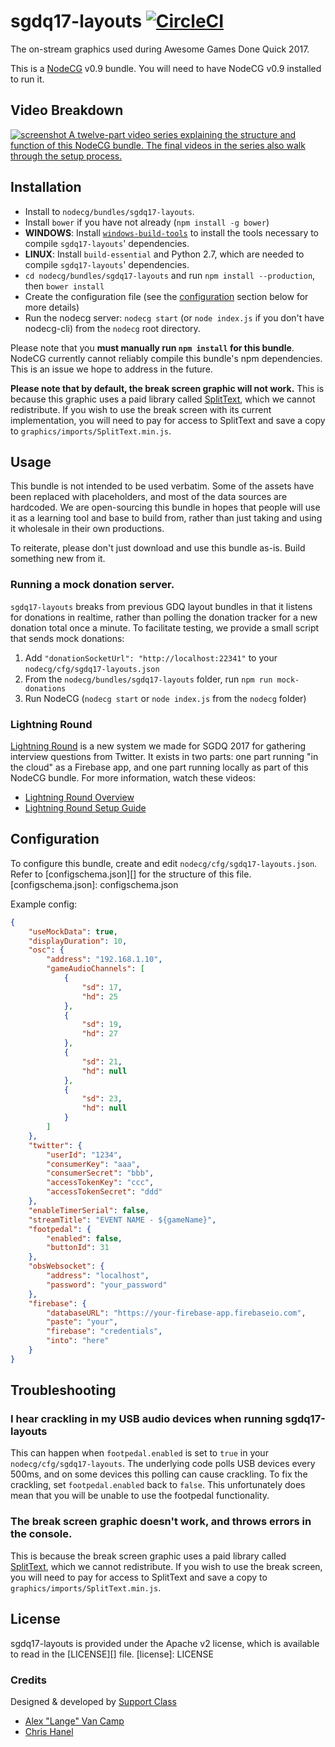 # sgdq17-layouts [![CircleCI](https://circleci.com/gh/GamesDoneQuick/sgdq17-layouts.svg?style=svg&circle-token=f69384637611ff362b50e9023c57a6728ee20900)](https://circleci.com/gh/GamesDoneQuick/sgdq17-layouts)
The on-stream graphics used during Awesome Games Done Quick 2017.

This is a [NodeCG](http://github.com/nodecg/nodecg) v0.9 bundle. You will need to have NodeCG v0.9 installed to run it.

## Video Breakdown
[![screenshot](https://i.imgur.com/aVCCgYZ.png)
A twelve-part video series explaining the structure and function of this NodeCG bundle. 
The final videos in the series also walk through the setup process.](https://www.youtube.com/watch?v=vBAZXchbI3U&list=PLTEhlYdONYxv1wk2FsIpEz92X3x2E7bSx)

## Installation
- Install to `nodecg/bundles/sgdq17-layouts`.
- Install `bower` if you have not already (`npm install -g bower`)
- **WINDOWS**: Install [`windows-build-tools`](https://www.npmjs.com/package/windows-build-tools) to install the tools necessary to compile `sgdq17-layouts`' dependencies.
- **LINUX**: Install `build-essential` and Python 2.7, which are needed to compile `sgdq17-layouts`' dependencies.
- `cd nodecg/bundles/sgdq17-layouts` and run `npm install --production`, then `bower install`
- Create the configuration file (see the [configuration][id] section below for more details)
- Run the nodecg server: `nodecg start` (or `node index.js` if you don't have nodecg-cli) from the `nodecg` root directory.

Please note that you **must manually run `npm install` for this bundle**. NodeCG currently cannot reliably 
compile this bundle's npm dependencies. This is an issue we hope to address in the future.

**Please note that by default, the break screen graphic will not work.** This is because this graphic uses
a paid library called [SplitText](https://greensock.com/SplitText), which we cannot redistribute. If you wish to use the break screen with its current implementation, you will need to pay for access to SplitText and save a copy to `graphics/imports/SplitText.min.js`.

## Usage
This bundle is not intended to be used verbatim. Some of the assets have been replaced with placeholders, and
most of the data sources are hardcoded. We are open-sourcing this bundle in hopes that people will use it as a
learning tool and base to build from, rather than just taking and using it wholesale in their own productions.

To reiterate, please don't just download and use this bundle as-is. Build something new from it.

### Running a mock donation server.
`sgdq17-layouts` breaks from previous GDQ layout bundles in that it listens for donations in realtime,
rather than polling the donation tracker for a new donation total once a minute. To facilitate testing,
we provide a small script that sends mock donations:

1. Add `"donationSocketUrl": "http://localhost:22341"` to your `nodecg/cfg/sgdq17-layouts.json`
2. From the `nodecg/bundles/sgdq17-layouts` folder, run `npm run mock-donations`
3. Run NodeCG (`nodecg start` or `node index.js` from the `nodecg` folder)

### Lightning Round
[Lightning Round](https://github.com/GamesDoneQuick/lightning-round) is a new system we made for SGDQ 2017 for gathering interview questions from Twitter. It exists in two parts: one part running "in the cloud" as a Firebase app, and one part running locally as part of this NodeCG bundle. For more information, watch these videos:
- [Lightning Round Overview](https://www.youtube.com/watch?v=-qzIfS7KxCQ&index=4&list=PLTEhlYdONYxv1wk2FsIpEz92X3x2E7bSx)
- [Lightning Round Setup Guide](https://www.youtube.com/watch?v=Uz_99-bJzyc&index=12&list=PLTEhlYdONYxv1wk2FsIpEz92X3x2E7bSx)

[id]: configuration
## Configuration
To configure this bundle, create and edit `nodecg/cfg/sgdq17-layouts.json`.  
Refer to [configschema.json][] for the structure of this file.
[configschema.json]: configschema.json

Example config:
```json
{
	"useMockData": true,
	"displayDuration": 10,
	"osc": {
		"address": "192.168.1.10",
		"gameAudioChannels": [
			{
				"sd": 17,
				"hd": 25
			},
			{
				"sd": 19,
				"hd": 27
			},
			{
				"sd": 21,
				"hd": null
			},
			{
				"sd": 23,
				"hd": null
			}
		]
	},
	"twitter": {
		"userId": "1234",
		"consumerKey": "aaa",
		"consumerSecret": "bbb",
		"accessTokenKey": "ccc",
		"accessTokenSecret": "ddd"
	},
	"enableTimerSerial": false,
	"streamTitle": "EVENT NAME - ${gameName}",
	"footpedal": {
		"enabled": false,
		"buttonId": 31
	},
	"obsWebsocket": {
		"address": "localhost",
		"password": "your_password"
	},
	"firebase": {
		"databaseURL": "https://your-firebase-app.firebaseio.com",
		"paste": "your",
		"firebase": "credentials",
		"into": "here"
	}
}
```

## Troubleshooting
### I hear crackling in my USB audio devices when running sgdq17-layouts
This can happen when `footpedal.enabled` is set to `true` in your `nodecg/cfg/sgdq17-layouts`.
The underlying code polls USB devices every 500ms, and on some devices this polling can cause crackling.
To fix the crackling, set `footpedal.enabled` back to `false`. This unfortunately does mean that you will be unable
to use the footpedal functionality.

### The break screen graphic doesn't work, and throws errors in the console.
This is because the break screen graphic uses a paid library called [SplitText](https://greensock.com/SplitText), 
which we cannot redistribute. If you wish to use the break screen, you will need to pay for access to SplitText and 
save a copy to `graphics/imports/SplitText.min.js`.

## License
sgdq17-layouts is provided under the Apache v2 license, which is available to read in the [LICENSE][] file.
[license]: LICENSE

### Credits
Designed & developed by [Support Class](http://supportclass.net/)
 - [Alex "Lange" Van Camp](https://twitter.com/VanCamp/)  
 - [Chris Hanel](https://twitter.com/ChrisHanel)

